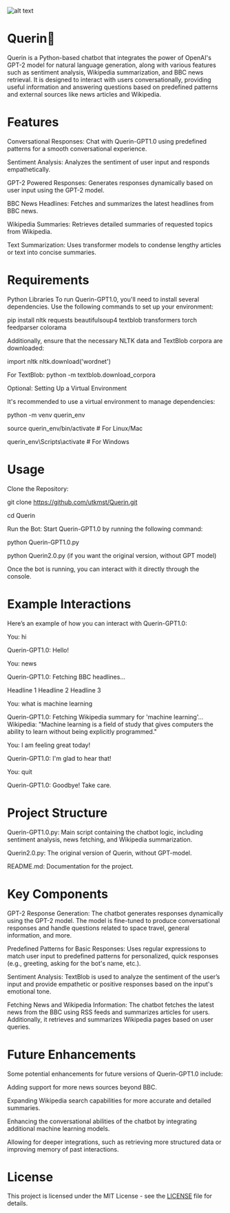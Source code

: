 ![alt text](https://camo.githubusercontent.com/f8b934b838ff8ba845ef97135975f8a99c1e19f3d9450893c54a2868d03b9802/68747470733a2f2f692e6962622e636f2f43356e54536e6a2f51756572696e2d6c6f676f2d66697273742d72656d6f766562672e706e67)

# Querin🦋
Querin is a Python-based chatbot that integrates the power of OpenAI's GPT-2 model for natural language generation, along with various features such as sentiment analysis, Wikipedia summarization, and BBC news retrieval. It is designed to interact with users conversationally, providing useful information and answering questions based on predefined patterns and external sources like news articles and Wikipedia.

# Features
Conversational Responses: Chat with Querin-GPT1.0 using predefined patterns for a smooth conversational experience.

Sentiment Analysis: Analyzes the sentiment of user input and responds empathetically.

GPT-2 Powered Responses: Generates responses dynamically based on user input using the GPT-2 model.

BBC News Headlines: Fetches and summarizes the latest headlines from BBC news.

Wikipedia Summaries: Retrieves detailed summaries of requested topics from Wikipedia.

Text Summarization: Uses transformer models to condense lengthy articles or text into concise summaries.

# Requirements 
Python Libraries
To run Querin-GPT1.0, you'll need to install several dependencies. Use the following commands to set up your environment:

pip install nltk requests beautifulsoup4 textblob transformers torch feedparser colorama

Additionally, ensure that the necessary NLTK data and TextBlob corpora are downloaded:

import nltk
nltk.download('wordnet')

For TextBlob:
python -m textblob.download_corpora

Optional: Setting Up a Virtual Environment

It's recommended to use a virtual environment to manage dependencies:

python -m venv querin_env

source querin_env/bin/activate  # For Linux/Mac

querin_env\Scripts\activate  # For Windows


# Usage
Clone the Repository:

git clone https://github.com/utkmst/Querin.git

cd Querin

Run the Bot: Start Querin-GPT1.0 by running the following command:

python Querin-GPT1.0.py

python Querin2.0.py (if you want the original version, without GPT model)

Once the bot is running, you can interact with it directly through the console.

# Example Interactions

Here’s an example of how you can interact with Querin-GPT1.0:

You: hi

Querin-GPT1.0: Hello!

You: news

Querin-GPT1.0: Fetching BBC headlines...

Headline 1 Headline 2 Headline 3

You: what is machine learning

Querin-GPT1.0: Fetching Wikipedia summary for 'machine learning'... Wikipedia: "Machine learning is a field of study that gives computers the ability to learn without being explicitly programmed."

You: I am feeling great today!

Querin-GPT1.0: I'm glad to hear that!

You: quit

Querin-GPT1.0: Goodbye! Take care.

# Project Structure
Querin-GPT1.0.py: Main script containing the chatbot logic, including sentiment analysis, news fetching, and Wikipedia summarization.

Querin2.0.py: The original version of Querin, without GPT-model.

README.md: Documentation for the project.

# Key Components

GPT-2 Response Generation:
The chatbot generates responses dynamically using the GPT-2 model. The model is fine-tuned to produce conversational responses and handle questions related to space travel, general information, and more.

Predefined Patterns for Basic Responses:
Uses regular expressions to match user input to predefined patterns for personalized, quick responses (e.g., greeting, asking for the bot's name, etc.).

Sentiment Analysis:
TextBlob is used to analyze the sentiment of the user’s input and provide empathetic or positive responses based on the input's emotional tone.

Fetching News and Wikipedia Information:
The chatbot fetches the latest news from the BBC using RSS feeds and summarizes articles for users. Additionally, it retrieves and summarizes Wikipedia pages based on user queries.

# Future Enhancements
Some potential enhancements for future versions of Querin-GPT1.0 include:

Adding support for more news sources beyond BBC.

Expanding Wikipedia search capabilities for more accurate and detailed summaries.

Enhancing the conversational abilities of the chatbot by integrating additional machine learning models.

Allowing for deeper integrations, such as retrieving more structured data or improving memory of past interactions.

# License
This project is licensed under the MIT License - see the [LICENSE](./LICENSE) file for details.


